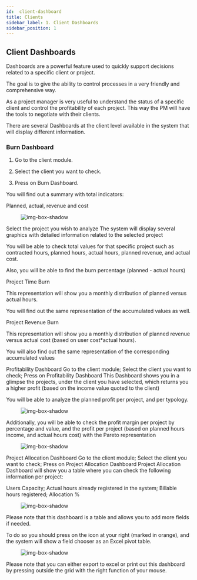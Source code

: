 ```yaml
---
id:  client-dashboard
title: Clients
sidebar_label: 1. Client Dashboards
sidebar_position: 1
---
```


## Client Dashboards

Dashboards are a powerful feature used to quickly support decisions related to a specific client or project.

The goal is to give the ability to control processes in a very friendly and comprehensive way.

As a project manager is very useful to understand the status of a specific client and control the profitability of each project. This way the PM will have the tools to negotiate with their clients.

There are several Dashboards at the client level available in the system that will display different information.


### Burn Dashboard

1. Go to the client module.

2. Select the client you want to check.

3. Press on Burn Dashboard.

You will find out a summary with total indicators:

Planned, actual, revenue and cost 


<figure>

![img-box-shadow](/img/university/dashboards/client-dashboard/university-client-dashboard-1.png)
<figcaption></figcaption>
</figure>

Select the project you wish to analyze
The system will display several graphics with detailed information related to the selected project

You will be able to check total values for that specific project such as contracted hours, planned hours, actual hours, planned revenue, and actual cost.

Also, you will be able to find the burn percentage (planned - actual hours)

Project Time Burn

This representation will show you a monthly distribution of planned versus actual hours.

You will find out the same representation of the accumulated values as well.

Project Revenue Burn

This representation will show you a monthly distribution of planned revenue versus actual cost (based on user cost*actual hours).

You will also find out the same representation of the corresponding accumulated values



Profitability Dashboard
Go to the client module;
Select the client you want to check;
Press on Profitability Dashboard 
This Dashboard shows you in a glimpse the projects, under the client you have selected, which returns you a higher profit (based on the income value quoted to the client)

You will be able to analyze the planned profit per project, and per typology.

<figure>

![img-box-shadow](/img/university/dashboards/client-dashboard/university-client-dashboard-2.png)
<figcaption></figcaption>
</figure>

Additionally, you will be able to check the profit margin per project by percentage and value, and the profit per project (based on planned hours income, and actual hours cost) with the Pareto representation

<figure>

![img-box-shadow](/img/university/dashboards/client-dashboard/university-client-dashboard-3.png)
<figcaption></figcaption>
</figure>



Project Allocation Dashboard
Go to the client module;
Select the client you want to check;
Press on Project Allocation Dashboard 
Project Allocation Dashboard will show you a table where you can check the following information per project:

Users Capacity;
Actual hours already registered in the system;
Billable hours registered;
Allocation % 

<figure>

![img-box-shadow](/img/university/dashboards/client-dashboard/university-client-dashboard-4.png)
<figcaption></figcaption>
</figure>

Please note that this dashboard is a table and allows you to add more fields if needed.

To do so you should press on the icon at your right (marked in orange), and the system will show a field chooser as an Excel pivot table.

<figure>

![img-box-shadow](/img/university/dashboards/client-dashboard/university-client-dashboard-5.png)
<figcaption></figcaption>
</figure>

Please note that you can either export to excel or print out this dashboard by pressing outside the grid with the right function of your mouse.